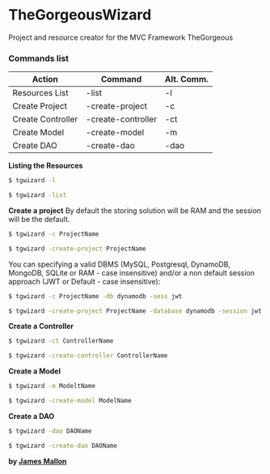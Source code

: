 # TheGorgeousWizard
Project and resource creator for the MVC Framework TheGorgeous

### Commands list
| Action | Command | Alt. Comm.
| ------ | ------ | ------ |
| Resources List | -list | -l |
| Create Project | -create-project | -c |
| Create Controller | -create-controller | -ct |
| Create Model | -create-model | -m |
| Create DAO | -create-dao | -dao |

**Listing the Resources**
```sh
$ tgwizard -l 

$ tgwizard -list
```

**Create a project**
By default the storing solution will be RAM and the session will be the default.
```sh
$ tgwizard -c ProjectName

$ tgwizard -create-project ProjectName
```
You can specifying a valid DBMS (MySQL, Postgresql, DynamoDB, MongoDB, SQLite or RAM -  case insensitive) and/or
a non default session approach (JWT or Default - case insensitive):
```sh
$ tgwizard -c ProjectName -db dynamodb -sess jwt

$ tgwizard -create-project ProjectName -database dynamodb -session jwt
```
**Create a Controller**
```sh
$ tgwizard -ct ControllerName

$ tgwizard -create-controller ControllerName
```
**Create a Model**
```sh
$ tgwizard -m ModeltName

$ tgwizard -create-model ModelName
```
**Create a DAO**
```sh
$ tgwizard -dao DAOName

$ tgwizard -create-dao DAOName
```

**by [James Mallon]**

[James Mallon]: <https://www.linkedin.com/in/thiago-mallon/>

